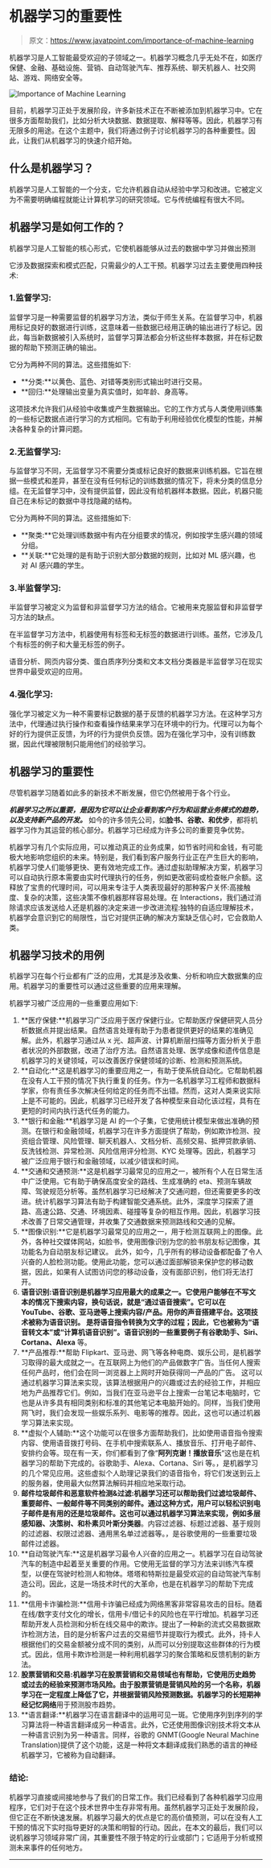 # 机器学习的重要性

> 原文：<https://www.javatpoint.com/importance-of-machine-learning>

机器学习是人工智能最受欢迎的子领域之一。机器学习概念几乎无处不在，如医疗保健、金融、基础设施、营销、自动驾驶汽车、推荐系统、聊天机器人、社交网站、游戏、网络安全等。

![Importance of Machine Learning](img/9dd44d1723d9b5a0a9a6435353fabbe6.png)

目前，机器学习正处于发展阶段，许多新技术正在不断被添加到机器学习中。它在很多方面帮助我们，比如分析大块数据、数据提取、解释等等。因此，机器学习有无限多的用途。在这个主题中，我们将通过例子讨论机器学习的各种重要性。因此，让我们从机器学习的快速介绍开始。

## 什么是机器学习？

机器学习是人工智能的一个分支，它允许机器自动从经验中学习和改进。它被定义为不需要明确编程就能让计算机学习的研究领域。它与传统编程有很大不同。

## 机器学习是如何工作的？

机器学习是人工智能的核心形式，它使机器能够从过去的数据中学习并做出预测

它涉及数据探索和模式匹配，只需最少的人工干预。机器学习过去主要使用四种技术:

### 1.监督学习:

监督学习是一种需要监督的机器学习方法，类似于师生关系。在监督学习中，机器用标记良好的数据进行训练，这意味着一些数据已经用正确的输出进行了标记。因此，每当新数据被引入系统时，监督学习算法都会分析这些样本数据，并在标记数据的帮助下预测正确的输出。

它分为两种不同的算法。这些措施如下:

*   **分类:**以黄色、蓝色、对错等类别形式输出时进行交易。
*   **回归:**处理输出变量为真实值时，如年龄、身高等。

这项技术允许我们从经验中收集或产生数据输出。它的工作方式与人类使用训练集的一些标记数据点进行学习的方式相同。它有助于利用经验优化模型的性能，并解决各种复杂的计算问题。

### 2.无监督学习:

与监督学习不同，无监督学习不需要分类或标记良好的数据来训练机器。它旨在根据一些模式和差异，甚至在没有任何标记的训练数据的情况下，将未分类的信息分组。在无监督学习中，没有提供监督，因此没有给机器样本数据。因此，机器只能自己在未标记的数据中寻找隐藏的结构。

它分为两种不同的算法。这些措施如下:

*   **聚类:**它处理训练数据中有内在分组要求的情况，例如按学生感兴趣的领域分组。
*   **关联:**它处理的是有助于识别大部分数据的规则，比如对 ML 感兴趣，也对 AI 感兴趣的学生。

### 3.半监督学习:

半监督学习被定义为监督和非监督学习方法的结合。它被用来克服监督和非监督学习方法的缺点。

在半监督学习方法中，机器使用有标签和无标签的数据进行训练。虽然，它涉及几个有标签的例子和大量无标签的例子。

语音分析、网页内容分类、蛋白质序列分类和文本文档分类器是半监督学习在现实世界中最受欢迎的应用。

### 4.强化学习:

强化学习被定义为一种不需要标记数据的基于反馈的机器学习方法。在这种学习方法中，代理通过执行操作和查看操作结果来学习在环境中的行为。代理可以为每个好的行为提供正反馈，为坏的行为提供负反馈。因为在强化学习中，没有训练数据，因此代理被限制只能用他们的经验学习。

## 机器学习的重要性

尽管机器学习随着如此多的新技术不断发展，但它仍然被用于各个行业。

***机器学习之所以重要，是因为它可以让企业看到客户行为和运营业务模式的趋势，以及支持新产品的开发。*** 如今的许多领先公司，如**脸书、谷歌、**和**优步**，都将机器学习作为其运营的核心部分。机器学习已经成为许多公司的重要竞争优势。

机器学习有几个实际应用，可以推动真正的业务成果，如节省时间和金钱，有可能极大地影响您组织的未来。特别是，我们看到客户服务行业正在产生巨大的影响，机器学习使人们能够更快、更有效地完成工作。通过虚拟助理解决方案，机器学习可以自动执行原本需要由实时代理执行的任务，例如更改密码或检查帐户余额。这释放了宝贵的代理时间，可以用来专注于人类表现最好的那种客户关怀:高接触度、复杂的决策，这些决策不像机器那样容易处理。在 Interactions，我们通过消除请求应该发送给人还是机器的决定来进一步改进流程:独特的自适应理解技术，机器学会意识到它的局限性，当它对提供正确的解决方案缺乏信心时，它会救助人类。

## 机器学习技术的用例

机器学习在每个行业都有广泛的应用，尤其是涉及收集、分析和响应大数据集的应用。机器学习的重要性可以通过这些重要的应用来理解。

机器学习被广泛应用的一些重要应用如下:

1.  **医疗保健:**机器学习广泛应用于医疗保健行业。它帮助医疗保健研究人员分析数据点并提出结果。自然语言处理有助于为患者提供更好的结果的准确见解。此外，机器学习通过从 x 光、超声波、计算机断层扫描等方面分析关于患者状况的外部数据，改进了治疗方法。自然语言处理、医学成像和遗传信息是机器学习的关键领域，可以改善医疗保健领域的诊断、检测和预测系统。
2.  **自动化:**这是机器学习的重要应用之一，有助于使系统自动化。它帮助机器在没有人工干预的情况下执行重复的任务。作为一名机器学习工程师和数据科学家，你有责任多次解决任何给定的任务而不出错。然而，这对人类来说实际上是不可能的。因此，机器学习已经开发了各种模型来自动化该过程，具有在更短的时间内执行迭代任务的能力。
3.  **银行和金融:**机器学习是 AI 的一个子集，它使用统计模型来做出准确的预测。在银行和金融领域，机器学习在许多方面提供了帮助，例如欺诈检测、投资组合管理、风险管理、聊天机器人、文档分析、高频交易、抵押贷款承销、反洗钱检测、异常检测、风险信用评分检测、KYC 处理等。因此，机器学习被广泛应用于银行和金融领域，以减少错误和时间。
4.  **交通和交通预测:**这是机器学习最常见的应用之一，被所有个人在日常生活中广泛使用。它有助于确保高度安全的路线、生成准确的 eta、预测车辆故障、驾驶规范分析等。虽然机器学习已经解决了交通问题，但还需要更多的改进。统计机器学习算法有助于构建智能交通系统。此外，深度学习探索了道路、高速公路、交通、环境因素、碰撞等复杂的相互作用。因此，机器学习技术改善了日常交通管理，并收集了交通数据来预测路线和交通的见解。
5.  **图像识别:**它是机器学习最常见的应用之一，用于检测互联网上的图像。此外，各种社交媒体网站，如脸书，使用图像识别为您的脸书朋友标记图像，其功能名为自动朋友标记建议。
    此外，如今，几乎所有的移动设备都配备了令人兴奋的人脸检测功能。使用此功能，您可以通过面部解锁来保护您的移动数据，因此，如果有人试图访问您的移动设备，没有面部识别，他们将无法打开。
6.  **语音识别:**语音识别是机器学习应用最大的成果之一。它使用户能够在不写文本的情况下搜索内容，换句话说，就是“通过语音搜索”。它可以在 YouTube、谷歌、亚马逊等上搜索内容/产品。用你的声音搭建平台。这项技术被称为语音识别。
    是将语音指令转换为文字的过程；因此，它也被称为“语音转文本”或“计算机语音识别”。语音识别的一些重要例子有**谷歌助手、Siri、Cortana、Alexa** 等。
7.  **产品推荐:**帮助 Flipkart、亚马逊、网飞等各种电商、娱乐公司，是机器学习取得的最大成就之一。在互联网上为他们的产品做数字广告。当任何人搜索任何产品时，他们会在同一浏览器上上网时开始获得同一产品的广告。
    这可以通过机器学习算法来实现，该算法根据用户的兴趣或过去的经验工作，并相应地为产品推荐它们。例如，当我们在亚马逊平台上搜索一台笔记本电脑时，它也是从许多具有相同类别和标准的其他笔记本电脑开始的。同样，当我们使用网飞时，我们会发现一些娱乐系列、电影等的推荐。因此，这也可以通过机器学习算法来实现。
8.  **虚拟个人辅助:**这个功能可以在很多方面帮助我们，比如使用语音指令搜索内容、使用语音拨打号码、在手机中搜索联系人、播放音乐、打开电子邮件、安排约会等。现在有一天，你们都看到了像“**阿列克谢！播放音乐**“这也是在机器学习的帮助下完成的。谷歌助手、Alexa、Cortana、Siri 等。，是机器学习的几个常见应用。这些虚拟个人助理记录我们的语音指令，将它们发送到云上的服务器，使用最大似然算法解码并相应地采取行动。
9.  **邮件垃圾邮件和恶意软件检测&过滤:**机器学习还可以帮助我们过滤垃圾邮件、重要邮件、一般邮件等不同类别的邮件。通过这种方式，用户可以轻松识别电子邮件是有用的还是垃圾邮件。这也可以通过机器学习算法来实现，例如**多层感知器、决策树、**和**朴素贝叶斯分类器**。内容过滤器、标题过滤器、基于规则的过滤器、权限过滤器、通用黑名单过滤器等。，是谷歌使用的一些重要垃圾邮件过滤器。
10.  **自动驾驶汽车:**这是机器学习最令人兴奋的应用之一。机器学习在自动驾驶汽车的制造中起着至关重要的作用。它使用无监督的学习方法来训练汽车模型，以便在驾驶时检测人和物体。塔塔和特斯拉是最受欢迎的自动驾驶汽车制造公司。因此，这是一场技术时代的大革命，也是在机器学习的帮助下完成的。
11.  **信用卡诈骗检测:**信用卡诈骗已经成为网络黑客非常容易攻击的目标。随着在线/数字支付文化的增长，信用卡/借记卡的风险也在平行增加。机器学习还帮助开发人员检测和分析在线交易中的欺诈。提出了一种新的流式交易数据欺诈检测方法，目的是分析客户过去的交易细节并提取行为模式。此外，持卡人根据他们的交易金额被分成不同的类别，从而可以分别提取这些群体的行为模式。因此，信用卡欺诈检测是一种利用机器学习的聚合策略和反馈机制的新方法。
12.  **股票营销和交易:**机器学习在股票营销和交易领域也有帮助，它使用历史趋势或过去的经验来预测市场风险。由于股票营销是营销风险的另一个名称，机器学习在一定程度上降低了它，并根据营销风险预测数据。机器学习的**长短期神经记忆网络**用于预测股市趋势。
13.  **语言翻译:**机器学习在语言翻译中的运用可见一斑。它使用序列到序列的学习算法将一种语言翻译成另一种语言。此外，它还使用图像识别技术将文本从一种语言识别为另一种语言。同样，谷歌的 GNMT(Google Neural Machine Translation)提供了这个功能，这是一种将文本翻译成我们熟悉的语言的神经机器学习，它被称为自动翻译。

### 结论:

机器学习直接或间接地参与了我们的日常工作。我们已经看到了各种机器学习应用程序，它们对于在这个技术世界中生存非常有用。虽然机器学习正处于发展阶段，但它正在不断快速发展。机器学习最大的优点是它的高价值预测，可以在没有人工干预的情况下实时指导更好的决策和明智的行动。因此，在本文的最后，我们可以说机器学习领域非常广阔，其重要性不限于特定的行业或部门；它适用于分析或预测未来事件的任何地方。

* * *